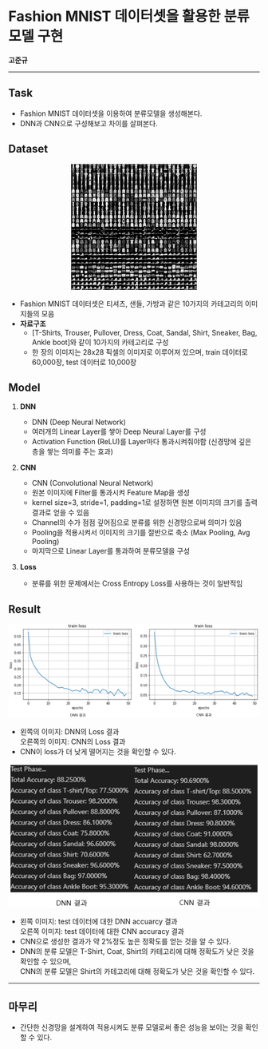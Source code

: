 # Fashion MNIST 데이터셋을 활용한 분류 모델 구현
**고준규**

---
## Task
* Fashion MNIST 데이터셋을 이용하여 분류모델을 생성해본다.
* DNN과 CNN으로 구성해보고 차이를 살펴본다.

## Dataset
<center><img src="./fig/Fashion_MNIST.png" width="50%" height="50%"></center>

* Fashion MNIST 데이터셋은 티셔츠, 샌들, 가방과 같은 10가지의 카테고리의 이미지들의 모음
* **자료구조**
    * [T-Shirts, Trouser, Pullover, Dress, Coat, Sandal, Shirt, Sneaker, Bag, Ankle boot]와 같이 10가지의 카테고리로 구성
    * 한 장의 이미지는 28x28 픽셀의 이미지로 이루어져 있으며, train 데이터로 60,000장, test 데이터로 10,000장

## Model
1. **DNN**
    * DNN (Deep Neural Network)
    * 여러개의 Linear Layer를 쌓아 Deep Neural Layer를 구성
    * Activation Function (ReLU)를 Layer마다 통과시켜줘야함 (신경망에 깊은 층을 쌓는 의미를 주는 효과)

2. **CNN**
    * CNN (Convolutional Neural Network)
    * 원본 이미지에 Filter를 통과시켜 Feature Map을 생성
    * kernel size=3, stride=1, padding=1로 설정하면 원본 이미지의 크기를 출력 결과로 얻을 수 있음
    * Channel의 수가 점점 깊어짐으로 분류를 위한 신경망으로써 의미가 있음
    * Pooling을 적용시켜서 이미지의 크기를 절반으로 축소 (Max Pooling, Avg Pooling)
    * 마지막으로 Linear Layer를 통과하여 분류모델을 구성 

3. **Loss**
    * 분류를 위한 문제에서는 Cross Entropy Loss를 사용하는 것이 일반적임

## Result
<center><img src="./fig/train_loss.PNG"></center>


* 왼쪽의 이미지: DNN의 Loss 결과 <br/>
  오른쪽의 이미지: CNN의 Loss 결과 
* CNN이 loss가 더 낮게 떨어지는 것을 확인할 수 있다.

<center><img src="./fig/acc.PNG"></center>


* 왼쪽 이미지: test 데이터에 대한 DNN accuarcy 결과 <br/>
  오른쪽 이미지: test 데이터에 대한 CNN accuracy 결과
* CNN으로 생성한 결과가 약 2%정도 높은 정확도를 얻는 것을 알 수 있다.
* DNN의 분류 모델은 T-Shirt, Coat, Shirt의 카테고리에 대해 정확도가 낮은 것을 확인할 수 있으며, <br/>
  CNN의 분류 모델은 Shirt의 카테고리에 대해 정확도가 낮은 것을 확인할 수 있다.

---
## 마무리
* 간단한 신경망을 설계하여 적용시켜도 분류 모델로써 좋은 성능을 보이는 것을 확인할 수 있다.